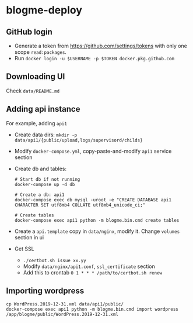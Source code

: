 # blogme-deploy

## GitHub login
- Generate a token from <https://github.com/settings/tokens> with only one scope `read:packages`.
- Run `docker login -u $USERNAME -p $TOKEN docker.pkg.github.com`


## Downloading UI

Check `data/README.md`


## Adding api instance

For example, adding `api1`

- Create data dirs: `mkdir -p data/api1/{public/upload,logs/supervisord/childs}`
- Modify `docker-compose.yml`, copy-paste-and-modify `api1` service section
- Create db and tables:

    ```
    # Start db if not running
    docker-compose up -d db

    # Create a db: api1
    docker-compose exec db mysql -uroot -e "CREATE DATABASE api1 CHARACTER SET utf8mb4 COLLATE utf8mb4_unicode_ci;"

    # Create tables
    docker-compose exec api1 python -m blogme.bin.cmd create tables
    ```

- Create a `api.template` copy in `data/nginx`, modify it. Change `volumes` section in ui
- Get SSL
  - `./certbot.sh issue xx.yy`
  - Modify `data/nginx/api1.conf`, `ssl_certificate` section
  - Add this to crontab `0 1 * * * /path/to/certbot.sh renew`


## Importing wordpress

```
cp WordPress.2019-12-31.xml data/api1/public/
docker-compose exec api1 python -m blogme.bin.cmd import wordpress /app/blogme/public/WordPress.2019-12-31.xml
```
